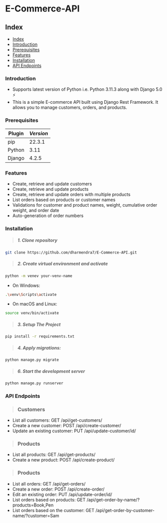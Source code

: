 # E-Commerce-API

## Index

- [Index](#index)
- [Introduction](#introduction)
- [Prerequisites](#prerequisites)
- [Features](#features)
- [Installation](#installation)
- [API Endpoints](#api-endpoints)

### Introduction

- Supports latest version of Python i.e. Python 3.11.3  along with Django 5.0 :zap:
- This is a simple E-commerce API built using Django Rest Framework. It allows you to manage customers, orders, and products.

### Prerequisites

| Plugin | *Version*|
| ------ | ------ |
|  pip   | 22.3.1 |
| Python | 3.11  |
| Django | 4.2.5 |

### Features

- Create, retrieve and update customers
- Create, retrieve and update products
- Create, retrieve and update orders with multiple products
- List orders based on products or customer names
- Validations for customer and product names, weight, cumulative order weight, and order date
- Auto-generation of order numbers

### Installation

> ##### 1. Clone repository

```bash
git clone https://github.com/dharmendra7/E-Commerce-API.git
```

> ##### 2. Create virtual environment and activate

```bash
python -m venev your-venv-name
```

- On Windows:
```bash
.\venv\Scripts\activate
```

- On macOS and Linux:
```bash
source venv/bin/activate
```

> ##### 3. Setup The Project

```bash
pip install -r requirements.txt
```

> ##### 4. Apply migrations:

```bash
python manage.py migrate
```

> ##### 6. Start the development server

```bash
python manage.py runserver
```


### API Endpoints

> ### Customers

-   List all customers: GET /api/get-customers/
-   Create a new customer: POST /api/create-customer/
-   Update an existing customer: PUT /api/update-customer/id/

> ### Products

-   List all products: GET /api/get-products/
-   Create a new product: POST /api/create-product/

> ### Products

-   List all orders: GET /api/get-orders/
-   Create a new order: POST /api/create-order/
-   Edit an existing order: PUT /api/update-order/id/
-   List orders based on products: GET /api/get-order-by-name/?products=Book,Pen
-   List orders based on the customer: GET /api/get-order-by-customer-name/?customer=Sam